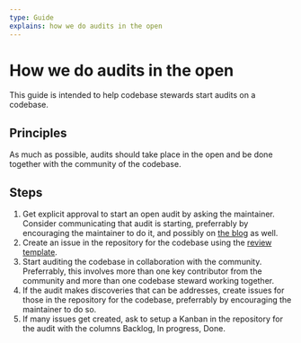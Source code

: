 ```yaml
---
type: Guide
explains: how we do audits in the open
---
```


# How we do audits in the open

This guide is intended to help codebase stewards start audits on a codebase.

## Principles

As much as possible, audits should take place in the open and be done together with the community of the codebase.

## Steps

1. Get explicit approval to start an open audit by asking the maintainer. Consider communicating that audit is starting, preferrably by encouraging the maintainer to do it, and possibly on [the blog](https://blog.publiccode.net) as well.
2. Create an issue in the repository for the codebase using the [review template](https://github.com/publiccodenet/standard/blob/develop/docs/review-template.md).
3. Start auditing the codebase in collaboration with the community. Preferrably, this involves more than one key contributor from the community and more than one codebase steward working together.
4. If the audit makes discoveries that can be addresses, create issues for those in the repository for the codebase, preferrably by encouraging the maintainer to do so.
5. If many issues get created, ask to setup a Kanban in the repository for the audit with the columns Backlog, In progress, Done.
